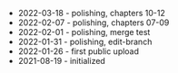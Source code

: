 
- 2022-03-18 - polishing, chapters 10-12
- 2022-02-07 - polishing, chapters 07-09
- 2022-02-01 - polishing, merge test
- 2022-01-31 - polishing, edit-branch
- 2022-01-26 - first public upload
- 2021-08-19 - initialized
